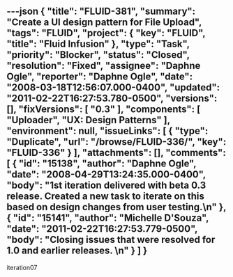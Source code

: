 ---json
{
  "title": "FLUID-381",
  "summary": "Create a UI design pattern for File Upload",
  "tags": "FLUID",
  "project": {
    "key": "FLUID",
    "title": "Fluid Infusion"
  },
  "type": "Task",
  "priority": "Blocker",
  "status": "Closed",
  "resolution": "Fixed",
  "assignee": "Daphne Ogle",
  "reporter": "Daphne Ogle",
  "date": "2008-03-18T12:56:07.000-0400",
  "updated": "2011-02-22T16:27:53.780-0500",
  "versions": [],
  "fixVersions": [
    "0.3"
  ],
  "components": [
    "Uploader",
    "UX: Design Patterns"
  ],
  "environment": null,
  "issueLinks": [
    {
      "type": "Duplicate",
      "url": "/browse/FLUID-336/",
      "key": "FLUID-336"
    }
  ],
  "attachments": [],
  "comments": [
    {
      "id": "15138",
      "author": "Daphne Ogle",
      "date": "2008-04-29T13:24:35.000-0400",
      "body": "1st iteration delivered with beta 0.3 release.  Created a new task to iterate on this based on design changes from user testing.\n"
    },
    {
      "id": "15141",
      "author": "Michelle D'Souza",
      "date": "2011-02-22T16:27:53.779-0500",
      "body": "Closing issues that were resolved for 1.0 and earlier releases.&#x20;\n"
    }
  ]
}
---
iteration07

        